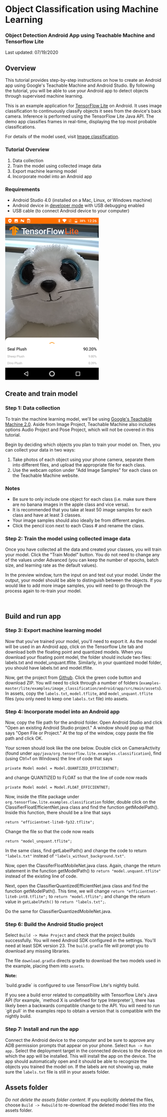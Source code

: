 # Object Classification using Machine Learning

### Object Detection Android App using Teachable Machine and Tensorflow Lite

Last updated: 07/19/2020

## Overview

This tutorial provides step-by-step instructions on how to create an Android app using Google's Teachable Machine and Android Studio. By following the tutorial, you will be able to use your Android app to detect objects through supervised machine learning. 

This is an example application for [TensorFlow Lite](https://tensorflow.org/lite) on Android. It uses image classification to continuously classify objects it sees from the device's back camera. Inference is performed using the TensorFlow Lite Java API. The demo app classifies frames in real-time, displaying the top most probable classifications. 

For details of the model used, visit [Image classification](https://www.tensorflow.org/lite/models/image_classification/overview).


### Tutorial Overview

1. Data collection
2. Train the model using collected image data
3. Export machine learning model
4. Incorporate model into an Android app

### Requirements

*   Android Studio 4.0 (installed on a Mac, Linux, or Windows machine)
*   Android device in [developer mode](https://developer.android.com/studio/debug/dev-options) with USB debugging enabled
*   USB cable (to connect Android device to your computer)

<img src="images/app-example-seal.png?raw=true" alt="App Example Page" width="300" height="520"/>


## Create and train model

### Step 1: Data collection

To train the machine learning model, we'll be using [Google's Teachable Machine 2.0](https://teachablemachine.withgoogle.com/train/image). Aside from Image Project, Teachable Machine also includes options Audio Project and Pose Project, which will not be covered in this tutorial.

Begin by deciding which objects you plan to train your model on. Then, you can collect your data in two ways: 

1. Take photos of each object using your phone camera, separate them into different files, and upload the appropriate file for each class. 
2. Use the webcam option under "Add Image Samples" for each class on the Teachable Machine website.

### Notes
*   Be sure to only include one object for each class (i.e. make sure there are no banana images in the apple class and vice versa). 
*   It is recommended that you take at least 50 image samples for each class and have at least 3 classes. 
*   Your image samples should also ideally be from different angles.
*   Click the pencil icon next to each Class # and rename the class.


### Step 2: Train the model using collected image data

Once you have collected all the data and created your classes, you will train your model. Click the "Train Model" button. You do not need to change any of the values under Advanced (you can keep the number of epochs, batch size, and learning rate as the default values). 

In the preview window, turn the input on and test out your model. Under the output, your model should be able to distinguish between the objects. If you would like to add more image samples, you will need to go through the process again to re-train your model.

<br/>

## Build and run app

### Step 3: Export machine learning model

Now that you've trained your model, you'll need to export it. As the model will be used in an Android app, click on the Tensorflow Lite tab and download both the floating point and quantized models. When you download your floating point model, the folder should include two files: labels.txt and model_unquant.tflite. Similarly, in your quantized model folder, you should have labels.txt and model.tflite. 

Now, get the project from [Github](https://github.com/tensorflow/examples). Click the green code button and download ZIP. You will need to click through a number of folders (``examples-master/lite/examples/image_classification/android/app/src/main/assets``). In assets, copy the ``labels.txt``, ``model.tflite``, and ``model_unquant.tflite`` files (you only need to keep one ``labels.txt`` file) into assets. 


### Step 4: Incorporate model into an Android app

Now, copy the file path for the android folder. Open Android Studio and click "Open an existing Android Studio project." A window should pop up that says "Open File or Project." At the top of the window, copy paste the file path and click OK. 

Your screen should look like the one below. Double click on CameraActivity (found under ``app/java/org.tensorflow.lite.examples.classification``), find (using Ctrl+f on Windows) the line of code that says 

```
private Model model = Model.QUANTIZED_EFFICIENTNET;
``` 

and change QUANTIZED to FLOAT so that the line of code now reads 

```
private Model model = Model.FLOAT_EFFICIENTNET;
```

Now, inside the tflite package under ``org.tensorflow.lite.examples.classification`` folder, double click on the ClassifierFloatEfficientNet.java class and find the function getModelPath(). Inside this function, there should be a line that says 

```
return "efficientnet-lite0-fp32.tflite";
```

Change the file so that the code now reads

```
return "model_unquant.tflite";
```

In the same class, find getLabelPath() and change the code to return ``"labels.txt"`` instead of ``"labels_without_background.txt"``. 

Now, open the ClassiferFloatMobileNet.java class. Again, change the return statement in the function getModelPath() to ``return "model.unquant.tflite"`` instead of the existing line of code.

Next, open the ClassifierQuantizedEfficientNet.java class and find the function getModelPath(). This time, we will change ``return "efficientnet-lite0-int8.tflite";`` to ``return "model.tflite";`` and change the return value in ``getLabelPath()`` to ``return "labels.txt";``.

Do the same for ClassifierQuantizedMobileNet.java. 


### Step 6: Build the Android Studio project

Select `Build -> Make Project` and check that the project builds successfully. You will need Android SDK configured in the settings. You'll need at least SDK
version 23. The `build.gradle` file will prompt you to download any missing libraries.

The file `download.gradle` directs gradle to download the two models used in the example, placing them into `assets`.

<aside class="note"><b>Note:</b><p>`build.gradle` is configured to use TensorFlow Lite's nightly build.</p><p>If you see a build error related to compatibility with Tensorflow Lite's Java API (for example, `method X is undefined for type Interpreter`), there has likely been a backwards compatible change to the API. You will need to run `git pull` in the examples repo to obtain a version that is compatible with the nightly build.</p></aside>


### Step 7: Install and run the app

Connect the Android device to the computer and be sure to approve any ADB permission prompts that appear on your phone. Select `Run -> Run app.` Select the deployment target in the connected devices to the device on which the app will be installed. This will install the app on the device. The app should automatically open and it should be able to recognize the objects you trained the model on. If the labels are not showing up, make sure the ``labels.txt`` file is still in your assets folder.


## Assets folder
_Do not delete the assets folder content_. If you explicitly deleted the files, choose `Build -> Rebuild` to re-download the deleted model files into the assets folder.
